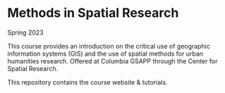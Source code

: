 # Methods in Spatial Research
Spring 2023

This course provides an introduction on the critical use of geographic information systems (GIS) and the use of spatial methods for urban humanities research. Offered at Columbia GSAPP through the Center for Spatial Research.

This repository contains the course website & tutorials.
